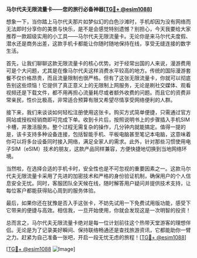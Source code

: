 **马尔代夫无限流量卡——您的旅行必备神器[[TG💪+ @esim1088](https://t.me/s/esim1088)]**

想象一下，当你踏上马尔代夫那片如梦似幻的白色沙滩时，手机却因为没有网络而无法即时分享你的美景与快乐，是不是会感觉特别遗憾？别担心，今天我要给大家推荐一款超级实用的小工具——马尔代夫无限流量卡。无论你是来马尔代夫度假、潜水还是商务出差，这款手机卡都能让你随时随地保持在线，享受无缝连接的数字生活。

首先，让我们聊聊这款无限流量卡的核心优势。对于经常出国的人来说，漫游费用可是个大问题，尤其是在像马尔代夫这样消费水平较高的地方。传统的国际漫游套餐不仅价格昂贵，而且流量限制也很严格。但有了这张无限流量卡，你就可以彻底告别这些烦恼！它提供了真正意义上的无限制上网服务，无论是刷社交媒体、观看视频还是下载文件，都不用再担心流量耗尽或者额外收费的问题。而且它的资费非常亲民，性价比极高，非常适合预算有限又希望尽情享受网络便利的人群。

接下来，我们来谈谈如何轻松注册使用这张卡。购买方式简单便捷，只需通过官方网站或授权经销商即可完成下单。收到卡片后，按照说明书上的步骤插入手机SIM卡槽，并激活服务。整个过程无需复杂的操作，几分钟内就能搞定。值得一提的是，该卡支持多种设备连接，包括智能手机、平板电脑甚至笔记本电脑，这意味着你可以将多台设备同时接入网络，满足全家人的需求。此外，针对那些习惯使用电子SIM（eSIM）技术的朋友，这款产品同样兼容，方便快捷地切换到当地网络环境。

当然啦，在选择合适的手机卡时，安全性也是不可忽视的重要因素之一。这款马尔代夫无限流量卡采用了先进的加密技术和严格的身份验证机制，确保用户的个人信息安全无忧。同时，客服团队全天候在线，随时解答用户疑问并提供技术支持，让每位客户都能获得贴心周到的服务体验。

最后，如果你还在犹豫是否入手这张卡，不妨先试用一下免费试用版功能，感受下它带来的便捷与高效。相信我，一旦开始使用，你就会发现这是一次明智的投资！

总而言之，马尔代夫无限流量卡绝对是每一位计划前往这个热带天堂游客的理想伴侣。无论是为了记录美好瞬间、保持联络畅通还是查找旅游资讯，它都能助你一臂之力。赶紧为自己准备一张吧，开启一段无忧无虑的旅程！[[TG💪+ @esim1088](https://t.me/s/esim1088)]

[[TG💪+ @esim1088](https://t.me/s/esim1088) ![Image](https://i.postimg.cc/4NQfJmqS/Snipaste-2025-05-13-00-14-12.png)]